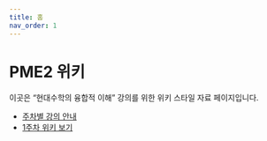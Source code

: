 ```yaml
---
title: 홈
nav_order: 1
---
```


# PME2 위키

이곳은 “현대수학의 융합적 이해” 강의를 위한 위키 스타일 자료 페이지입니다.

- [주차별 강의 안내](syllabus.html)
- [1주차 위키 보기](docs/week1.md)

